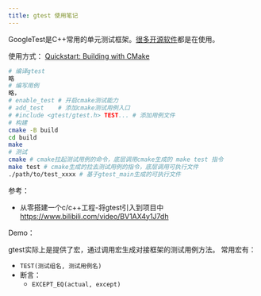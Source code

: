 ```yaml
---
title: gtest 使用笔记
---
```


GoogleTest是C++常用的单元测试框架。[很多开源软件](https://github.com/google/googletest?tab=readme-ov-file#who-is-using-googletest)都是在使用。

使用方式：
[Quickstart: Building with CMake](https://google.github.io/googletest/quickstart-cmake.html)

```bash
# 编译gtest
略
# 编写用例
略，
# enable_test # 开启cmake测试能力
# add_test    # 添加cmake测试用例入口
# #include <gtest/gtest.h> TEST... # 添加用例文件
# 构建
cmake -B build
cd build
make
# 测试
cmake # cmake拉起测试用例的命令，底层调用cmake生成的 make test 指令
make test # cmake生成的拉去测试用例的指令，底层调用可执行文件
./path/to/test_xxxx # 基于gtest_main生成的可执行文件
```

<!-- more -->

参考：

+ 从零搭建一个c/c++工程-将gtest引入到项目中 <https://www.bilibili.com/video/BV1AX4y1J7dh>

Demo：
<RepoLink path="/code/code/demo-c-base/demo-04-cmake/wk/CmakeLists.txt" />

gtest实际上是提供了宏，通过调用宏生成对接框架的测试用例方法。
常用宏有：

+ `TEST(测试组名, 测试用例名)`
+ 断言：
  + `EXCEPT_EQ(actual, except)`
